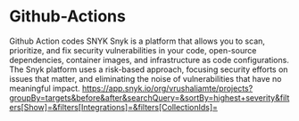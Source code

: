 # Github-Actions
Github Action codes
SNYK
Snyk is a platform that allows you to scan, prioritize, and fix security vulnerabilities in your code, open-source dependencies, container images, and infrastructure as code configurations. The Snyk platform uses a risk-based approach, focusing security efforts on issues that matter, and eliminating the noise of vulnerabilities that have no meaningful impact.
https://app.snyk.io/org/vrushaliamte/projects?groupBy=targets&before&after&searchQuery=&sortBy=highest+severity&filters[Show]=&filters[Integrations]=&filters[CollectionIds]=
